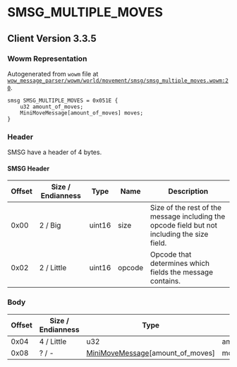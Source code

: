 # SMSG_MULTIPLE_MOVES

## Client Version 3.3.5

### Wowm Representation

Autogenerated from `wowm` file at [`wow_message_parser/wowm/world/movement/smsg/smsg_multiple_moves.wowm:20`](https://github.com/gtker/wow_messages/tree/main/wow_message_parser/wowm/world/movement/smsg/smsg_multiple_moves.wowm#L20).
```rust,ignore
smsg SMSG_MULTIPLE_MOVES = 0x051E {
    u32 amount_of_moves;
    MiniMoveMessage[amount_of_moves] moves;
}
```
### Header

SMSG have a header of 4 bytes.

#### SMSG Header

| Offset | Size / Endianness | Type   | Name   | Description |
| ------ | ----------------- | ------ | ------ | ----------- |
| 0x00   | 2 / Big           | uint16 | size   | Size of the rest of the message including the opcode field but not including the size field.|
| 0x02   | 2 / Little        | uint16 | opcode | Opcode that determines which fields the message contains.|

### Body

| Offset | Size / Endianness | Type | Name | Description | Comment |
| ------ | ----------------- | ---- | ---- | ----------- | ------- |
| 0x04 | 4 / Little | u32 | amount_of_moves |  |  |
| 0x08 | ? / - | [MiniMoveMessage](minimovemessage.md)[amount_of_moves] | moves |  |  |

